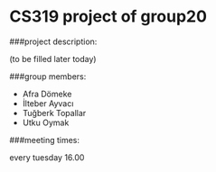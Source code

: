 # CS319 project of group20

###project description:
<p>(to be filled later today)</p>

###group members:
<ul>
  <li>Afra Dömeke</li>
  <li>İlteber Ayvacı</li>
  <li>Tuğberk Topallar</li>
  <li>Utku Oymak</li>
</ul>

###meeting times: 
<p>every tuesday 16.00</p>

